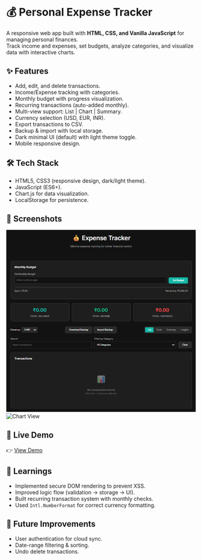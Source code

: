 # 💰 Personal Expense Tracker

A responsive web app built with **HTML, CSS, and Vanilla JavaScript** for managing personal finances.  
Track income and expenses, set budgets, analyze categories, and visualize data with interactive charts.

## ✨ Features
- Add, edit, and delete transactions.
- Income/Expense tracking with categories.
- Monthly budget with progress visualization.
- Recurring transactions (auto-added monthly).
- Multi-view support: List | Chart | Summary.
- Currency selection (USD, EUR, INR).
- Export transactions to CSV.
- Backup & import with local storage.
- Dark minimal UI (default) with light theme toggle.
- Mobile responsive design.

## 🛠️ Tech Stack
- HTML5, CSS3 (responsive design, dark/light theme).
- JavaScript (ES6+).
- Chart.js for data visualization.
- LocalStorage for persistence.

## 📸 Screenshots
![Dashboard](/assests/dashborad.png)
![Chart View](/assets/chart.png)

## 🚀 Live Demo
👉 [View Demo](https://your-vercel-or-netlify-link.com)

## 📖 Learnings
- Implemented secure DOM rendering to prevent XSS.
- Improved logic flow (validation → storage → UI).
- Built recurring transaction system with monthly checks.
- Used `Intl.NumberFormat` for correct currency formatting.

## 🔮 Future Improvements
- User authentication for cloud sync.
- Date-range filtering & sorting.
- Undo delete transactions.
